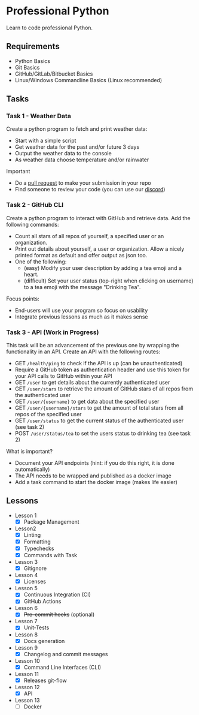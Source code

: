 
# Professional Python

Learn to code professional Python.

## Requirements

- Python Basics
- Git Basics
- GitHub/GitLab/Bitbucket Basics
- Linux/Windows Commandline Basics (Linux recommended)

## Tasks

### Task 1 - Weather Data

Create a python program to fetch and print weather data:

- Start with a simple script
- Get weather data for the past and/or future 3 days
- Output the weather data to the console
- As weather data choose temperature and/or rainwater

Important

- Do a [pull request][github-pr] to make your submission in your repo
- Find someone to review your code (you can use our [discord])

[github-pr]: https://docs.github.com/en/pull-requests/collaborating-with-pull-requests/proposing-changes-to-your-work-with-pull-requests/about-pull-requests
[discord]: https://discord.gg/wEUHwtr8Pn

### Task 2 - GitHub CLI

Create a python program to interact with GitHub and retrieve data.
Add the following commands:

- Count all stars of all repos of yourself, a specified user or an organization.
- Print out details about yourself, a user or organization.
  Allow a nicely printed format as default and offer output as json too.
- One of the following:
  - (easy) Modify your user description by adding a tea emoji and a heart.
  - (difficult) Set your user status (top-right when clicking on username)
    to a tea emoji with the message "Drinking Tea".

Focus points:

- End-users will use your program so focus on usability
- Integrate previous lessons as much as it makes sense

### Task 3 - API (Work in Progress)

This task will be an advancement of the previous one by wrapping the
functionality in an API.
Create an API with the following routes:

- GET `/health/ping` to check if the API is up (can be unauthenticated)
- Require a GitHub token as authentication header and use this token for
  your API calls to GitHub within your API
- GET `/user` to get details about the currently authenticated user
- GET `/user/stars` to retrieve the amount of GitHub stars of all repos from the
  authenticated user
- GET `/user/{username}` to get data about the specified user
- GET `/user/{username}/stars` to get the amount of total stars from all repos
  of the specified user
- GET `/user/status` to get the current status of the authenticated user (see
  task 2)
- POST `/user/status/tea` to set the users status to drinking tea (see task 2)

What is important?

- Document your API endpoints (hint: if you do this right, it is done
  automatically)
- The API needs to be wrapped and published as a docker image
- Add a task command to start the docker image (makes life easier)

## Lessons

- Lesson 1
  - [x] Package Management
- Lesson2
  - [x] Linting
  - [x] Formatting
  - [x] Typechecks
  - [x] Commands with Task
- Lesson 3
  - [x] Gitignore
- Lesson 4
  - [x] Licenses
- Lesson 5
  - [x] Continuous Integration (CI)
  - [x] GitHub Actions
- Lesson 6
  - [x] ~~Pre-commit hooks~~ (optional)
- Lesson 7
  - [x] Unit-Tests
- Lesson 8
  - [x] Docs generation
- Lesson 9
  - [x] Changelog and commit messages
- Lesson 10
  - [x] Command Line Interfaces (CLI)
- Lesson 11
  - [x] Releases git-flow
- Lesson 12
  - [x] API
- Lesson 13
  - [ ] Docker
